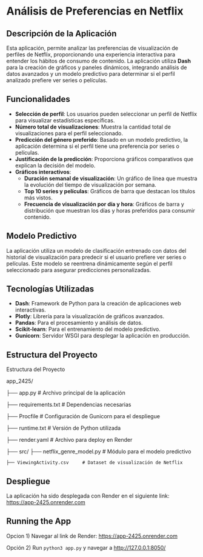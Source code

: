 # Análisis de Preferencias en Netflix

## Descripción de la Aplicación

Esta aplicación, permite analizar las preferencias de visualización de perfiles de Netflix, proporcionando una experiencia interactiva para entender los hábitos de consumo de contenido. La aplicación utiliza **Dash** para la creación de gráficos y paneles dinámicos, integrando análisis de datos avanzados y un modelo predictivo para determinar si el perfil analizado prefiere ver series o películas.

## Funcionalidades

- **Selección de perfil**: Los usuarios pueden seleccionar un perfil de Netflix para visualizar estadísticas específicas.
- **Número total de visualizaciones**: Muestra la cantidad total de visualizaciones para el perfil seleccionado.
- **Predicción del género preferido**: Basado en un modelo predictivo, la aplicación determina si el perfil tiene una preferencia por series o películas.
- **Justificación de la predicción**: Proporciona gráficos comparativos que explican la decisión del modelo.
- **Gráficos interactivos**:
  - **Duración semanal de visualización**: Un gráfico de línea que muestra la evolución del tiempo de visualización por semana.
  - **Top 10 series y películas**: Gráficos de barra que destacan los títulos más vistos.
  - **Frecuencia de visualización por día y hora**: Gráficos de barra y distribución que muestran los días y horas preferidos para consumir contenido.

## Modelo Predictivo

La aplicación utiliza un modelo de clasificación entrenado con datos del historial de visualización para predecir si el usuario prefiere ver series o películas. Este modelo se reentrena dinámicamente según el perfil seleccionado para asegurar predicciones personalizadas.

## Tecnologías Utilizadas

- **Dash**: Framework de Python para la creación de aplicaciones web interactivas.
- **Plotly**: Librería para la visualización de gráficos avanzados.
- **Pandas**: Para el procesamiento y análisis de datos.
- **Scikit-learn**: Para el entrenamiento del modelo predictivo.
- **Gunicorn**: Servidor WSGI para desplegar la aplicación en producción.

## Estructura del Proyecto

Estructura del Proyecto

app_2425/

├── app.py                  # Archivo principal de la aplicación

├── requirements.txt        # Dependencias necesarias

├── Procfile                # Configuración de Gunicorn para el despliegue

├── runtime.txt             # Versión de Python utilizada

├── render.yaml             # Archivo para deploy en Render

├── src/
    ├── netflix_genre_model.py  # Módulo para el modelo predictivo
    
    ├── ViewingActivity.csv     # Dataset de visualización de Netflix

## Despliegue 

La aplicación ha sido desplegada con Render en el siguiente link: https://app-2425.onrender.com

## Running the App

Opcion 1) Navegar al link de Render: https://app-2425.onrender.com

Opción 2) Run `python3 app.py` y navegar a http://127.0.0.1:8050/